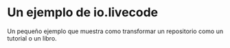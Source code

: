 # Un ejemplo de io.livecode
Un pequeño ejemplo que muestra como transformar un repositorio como un tutorial o un libro.
